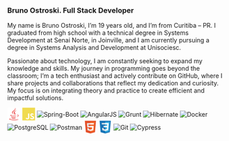 <h3>Bruno Ostroski. Full Stack Developer</h3>

My name is Bruno Ostroski, I’m 19 years old, and I’m from Curitiba – PR. I graduated from high school with a technical degree in Systems Development at Senai Norte, in Joinville, and I am currently pursuing a degree in Systems Analysis and Development at Unisociesc.

Passionate about technology, I am constantly seeking to expand my knowledge and skills. My journey in programming goes beyond the classroom; I’m a tech enthusiast and actively contribute on GitHub, where I share projects and collaborations that reflect my dedication and curiosity. My focus is on integrating theory and practice to create efficient and impactful solutions.

<div style="display: inline_block">
<img align="center" alt="Java" height="30" width="30" src="https://raw.githubusercontent.com/devicons/devicon/master/icons/java/java-plain.svg">
  <img align="center" alt="Javascript" height="30" width="30" src="https://raw.githubusercontent.com/devicons/devicon/master/icons/javascript/javascript-plain.svg">
<img align="center" alt="Spring-Boot" height="30" width="30" src="https://cdn.jsdelivr.net/gh/devicons/devicon@latest/icons/spring/spring-original-wordmark.svg">
  <img align="center" alt="AngularJS" height="30" width="30" src="https://cdn.jsdelivr.net/gh/devicons/devicon@latest/icons/angularjs/angularjs-original.svg">
  <img align="center" alt="Grunt" height="30" width="40" src="https://cdn.jsdelivr.net/gh/devicons/devicon@latest/icons/grunt/grunt-original.svg" />
<img align="center" alt="Hibernate" height="30" width="40" src="https://cdn.jsdelivr.net/gh/devicons/devicon@latest/icons/hibernate/hibernate-original.svg" />
<img align="center" alt="Docker" height="30" width="30" src="https://cdn.jsdelivr.net/gh/devicons/devicon@latest/icons/docker/docker-original.svg">
  <img align="center" alt="PostgreSQL" height="30" width="40" src="https://cdn.jsdelivr.net/gh/devicons/devicon@latest/icons/postgresql/postgresql-original.svg" />
<img align="center" alt="Postman" height="30" width="40" src="https://cdn.jsdelivr.net/gh/devicons/devicon@latest/icons/postman/postman-original.svg" />
<img align="center" alt="bru-HTML" height="30" width="30" src="https://raw.githubusercontent.com/devicons/devicon/master/icons/html5/html5-original.svg">
<img align="center" alt="bru-CSS" height="30" width="30" src="https://raw.githubusercontent.com/devicons/devicon/master/icons/css3/css3-original.svg">
<img align="center" alt="Git" height="30" width="30" src="https://cdn.jsdelivr.net/gh/devicons/devicon@latest/icons/git/git-original.svg">
<img align="center" alt="Cypress" height="30" width="40" src="https://cdn.jsdelivr.net/gh/devicons/devicon@latest/icons/cypressio/cypressio-original.svg" />

</div>


   
